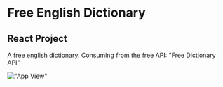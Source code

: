 # Free English Dictionary

## React Project

A free english dictionary. Consuming from the free API: "Free Dictionary API"

!["App View"]("https://github.com/Krypter93/react-dictionary-app/blob/main/Dictionary%20app%20view.png?raw=true")
